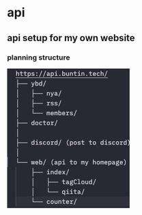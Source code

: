 # api

## api setup for my own website

### planning structure

![planning tree structure](planURLtree.png)
